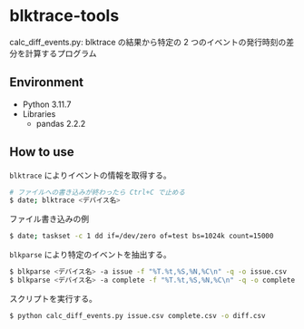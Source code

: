 # blktrace-tools

calc_diff_events.py: blktrace の結果から特定の 2 つのイベントの発行時刻の差分を計算するプログラム

## Environment

- Python 3.11.7
- Libraries
    - pandas 2.2.2

## How to use

`blktrace` によりイベントの情報を取得する。

```bash
# ファイルへの書き込みが終わったら Ctrl+C で止める
$ date; blktrace <デバイス名>
```

ファイル書き込みの例

```bash
$ date; taskset -c 1 dd if=/dev/zero of=test bs=1024k count=15000
```

`blkparse` により特定のイベントを抽出する。

```bash
$ blkparse <デバイス名> -a issue -f "%T.%t,%S,%N,%C\n" -q -o issue.csv
$ blkparse <デバイス名> -a complete -f "%T.%t,%S,%N,%C\n" -q -o complete.csv
```

スクリプトを実行する。

```bash
$ python calc_diff_events.py issue.csv complete.csv -o diff.csv
```

